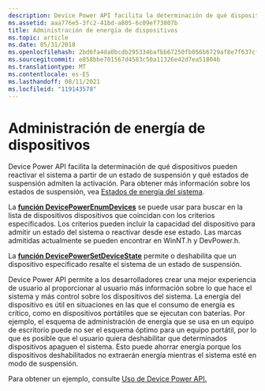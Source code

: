 ```yaml
---
description: Device Power API facilita la determinación de qué dispositivos pueden reactivar el sistema a partir de un estado de suspensión y qué estados de suspensión admiten la activación. Para obtener más información sobre los estados de suspensión, vea Estados de energía del sistema.
ms.assetid: aaa776e5-3fc2-41bd-a805-6c09ef73807b
title: Administración de energía de dispositivos
ms.topic: article
ms.date: 05/31/2018
ms.openlocfilehash: 2bd6fa4da0bcdb295334bafbb67250fb056b6729af8e7f637cfde9b281fb128a
ms.sourcegitcommit: e858bbe701567d4583c50a11326e42d7ea51804b
ms.translationtype: MT
ms.contentlocale: es-ES
ms.lasthandoff: 08/11/2021
ms.locfileid: "119143578"
---
```

# <a name="device-power-management"></a>Administración de energía de dispositivos

Device Power API facilita la determinación de qué dispositivos pueden reactivar el sistema a partir de un estado de suspensión y qué estados de suspensión admiten la activación. Para obtener más información sobre los estados de suspensión, vea [Estados de energía del sistema](system-power-states.md).

La [**función DevicePowerEnumDevices**](/windows/desktop/api/PowrProf/nf-powrprof-devicepowerenumdevices) se puede usar para buscar en la lista de dispositivos dispositivos que coincidan con los criterios especificados. Los criterios pueden incluir la capacidad del dispositivo para admitir un estado del sistema o reactivar desde ese estado. Las marcas admitidas actualmente se pueden encontrar en WinNT.h y DevPower.h.

La [**función DevicePowerSetDeviceState**](/windows/desktop/api/PowrProf/nf-powrprof-devicepowersetdevicestate) permite o deshabilita que un dispositivo especificado resalte el sistema de un estado de suspensión.

Device Power API permite a los desarrolladores crear una mejor experiencia de usuario al proporcionar al usuario más información sobre lo que hace el sistema y más control sobre los dispositivos del sistema. La energía del dispositivo es útil en situaciones en las que el consumo de energía es crítico, como en dispositivos portátiles que se ejecutan con baterías. Por ejemplo, el esquema de administración de energía que se usa en un equipo de escritorio puede no ser el esquema óptimo para un equipo portátil, por lo que es posible que el usuario quiera deshabilitar que determinados dispositivos apaguen el sistema. Esto puede ahorrar energía porque los dispositivos deshabilitados no extraerán energía mientras el sistema esté en modo de suspensión.

Para obtener un ejemplo, consulte [Uso de Device Power API.](using-the-device-power-api.md)

 

 



